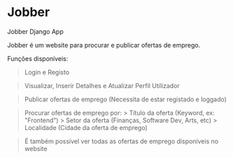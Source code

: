 # Jobber

Jobber Django App

Jobber é um website para procurar e publicar ofertas de emprego.

Funções disponíveis:

> Login e Registo

> Visualizar, Inserir Detalhes e Atualizar Perfil Utilizador

> Publicar ofertas de emprego (Necessita de estar registado e loggado)

> Procurar ofertas de emprego por:
    > Título da oferta (Keyword, ex: "Frontend")
    > Setor da oferta (Finanças, Software Dev, Arts, etc)
    > Localidade (Cidade da oferta de emprego)

> É também possível ver todas as ofertas de emprego disponíveis no website
